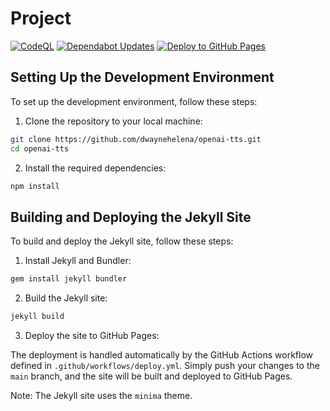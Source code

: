 # Project
[![CodeQL](https://github.com/dwaynehelena/openai-tts/actions/workflows/github-code-scanning/codeql/badge.svg)](https://github.com/dwaynehelena/openai-tts/actions/workflows/github-code-scanning/codeql)
[![Dependabot Updates](https://github.com/dwaynehelena/openai-tts/actions/workflows/dependabot/dependabot-updates/badge.svg)](https://github.com/dwaynehelena/openai-tts/actions/workflows/dependabot/dependabot-updates)
[![Deploy to GitHub Pages](https://github.com/dwaynehelena/openai-tts/actions/workflows/deploy.yml/badge.svg)](https://github.com/dwaynehelena/openai-tts/actions/workflows/deploy.yml)

## Setting Up the Development Environment

To set up the development environment, follow these steps:

1. Clone the repository to your local machine:

```bash
git clone https://github.com/dwaynehelena/openai-tts.git
cd openai-tts
```

2. Install the required dependencies:

```bash
npm install
```

## Building and Deploying the Jekyll Site

To build and deploy the Jekyll site, follow these steps:

1. Install Jekyll and Bundler:

```bash
gem install jekyll bundler
```

2. Build the Jekyll site:

```bash
jekyll build
```

3. Deploy the site to GitHub Pages:

The deployment is handled automatically by the GitHub Actions workflow defined in `.github/workflows/deploy.yml`. Simply push your changes to the `main` branch, and the site will be built and deployed to GitHub Pages.

Note: The Jekyll site uses the `minima` theme.
